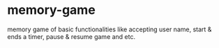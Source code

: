 # memory-game
memory game of basic functionalities like accepting user name, start &amp; ends a timer, pause &amp; resume game and etc.
